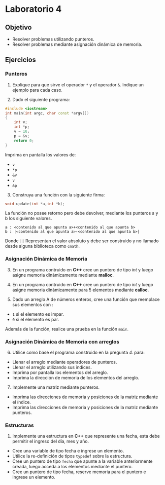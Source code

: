 # Laboratorio 4

##  Objetivo

- Resolver problemas utilizando punteros.
- Resolver problemas mediante asignación dinámica de memoria.


## Ejercicios

### Punteros

1. Explique para que sirve el operador `*` y el operador `&`. Indique un ejemplo para cada caso.


2. Dado el siguiente programa:
```cpp
#include <iostream>
int main(int argc, char const *argv[])
{
    int v;
    int *p; 
    v = 10;
    p = &v;
    return 0;
}
```
  Imprima en pantalla los valores de:
  - `v`
  - `*p`
  - `&v`
  - `v`
  - `&p`

3. Construya una función con la siguiente firma:
```cpp
void update(int *a,int *b);
```
La función no posee retorno pero debe devolver, mediante los punteros a y b los siguiente valores.
```
a : <contenido al que apunta a>+<contenido al que apunta b>
b : |<contenido al que apunta a>-<contenido al que apunta b>|
```
Donde `||` Representan el valor absoluto y  debe ser construido y no llamado desde alguna biblioteca como `cmath`.


### Asignación Dinámica de Memoria


3. En un programa contruido en **C++** cree un puntero de tipo *int* y luego asigne memoria dinámicamente mediante **malloc**.

4. En un programa contruido en **C++** cree un puntero de tipo *int* y luego asigne memoria dinámicamente para 5 elementos mediante **calloc**.

5. Dado un arreglo A de números enteros, cree una función  que reemplace sus elementos con :

- `1` si el elemento es impar.
- `0` si el elemento es par.

Además de la función, realice una prueba en la función `main`.

### Asignación Dinámica de Memoria con arreglos

6. Utilice como base el programa construido en la pregunta *4.*  para:

- Llenar el arreglo mediante operadores de punteros.
- Llenar el arreglo utilizando sus índices.
- Imprima por pantalla los elementos del arreglo.
- Imprima la dirección de memoria de los elementos del arreglo.

7. Implemente una matriz mediante punteros.
- Imprima las direcciones de memoria y posiciones de la matriz mediante el índice.
- Imprima las direcciones de memoria y posiciones de la matriz mediante punteros.


### Estructuras 

1. Implemente una estructura en **C++** que represente una fecha, esta debe permitir el ingreso del día, mes y año.
- Cree una variable de tipo fecha e ingrese un elemento.
- Utilice la re-definición de tipos `typedef` sobre la estructura.
- Cree un puntero de tipo `fecha` que apunte a la variable anteriormente creada, luego acceda a los elementos mediante el puntero.
- Cree un puntero de tipo fecha, reserve memoria para el puntero e ingrese un elemento.
